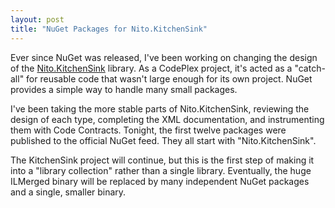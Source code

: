 ```yaml
---
layout: post
title: "NuGet Packages for Nito.KitchenSink"
---
```

Ever since NuGet was released, I've been working on changing the design of the [Nito.KitchenSink](http://nitokitchensink.codeplex.com/) library. As a CodePlex project, it's acted as a "catch-all" for reusable code that wasn't large enough for its own project. NuGet provides a simple way to handle many small packages.

I've been taking the more stable parts of Nito.KitchenSink, reviewing the design of each type, completing the XML documentation, and instrumenting them with Code Contracts. Tonight, the first twelve packages were published to the official NuGet feed. They all start with "Nito.KitchenSink".

The KitchenSink project will continue, but this is the first step of making it into a "library collection" rather than a single library. Eventually, the huge ILMerged binary will be replaced by many independent NuGet packages and a single, smaller binary.

<!--

<p>The Nito.KitchenSink packages published tonight are:</p>
<ul>
<li><b>BinaryData</b> - A <b>BinaryConverter</b> class which is easier to use than <a href="http://msdn.microsoft.com/en-us/library/system.bitconverter.aspx?WT.mc_id=DT-MVP-5000058">BitConverter</a> for packed byte arrays, and extension methods for displaying binary byte arrays as a string.</li>
<li><b>CRC</b> - <b>CRC16</b> and <b>CRC32</b> classes (deriving from <a href="http://msdn.microsoft.com/en-us/library/system.security.cryptography.hashalgorithm.aspx?WT.mc_id=DT-MVP-5000058">HashAlgorithm</a>) which can implement <i>any</i> CRC-16 or CRC-32 algorithm, and definitions for the common implementations.</li>
<li><b>Dynamic</b> - Classes for dynamically accessing static type members, using the approach <a href="http://blog.stephencleary.com/2010/04/dynamically-binding-to-static-class.html">described on this blog last year.</a></li>
<li><b>Exceptions</b> - Extension methods for exceptions: preserving stack traces when re-throwing, dumping to xml, and unwrapping <a href="http://msdn.microsoft.com/en-us/library/system.aggregateexception.aspx?WT.mc_id=DT-MVP-5000058">AggregateExceptions</a>.</li>
<li><b>FileSystemPaths</b> - A specialized string wrapper that provides a more OO/fluent API for <a href="http://msdn.microsoft.com/en-us/library/system.io.path.aspx?WT.mc_id=DT-MVP-5000058">System.IO.Path</a>.</li>
<li></li>
</ul>

-->